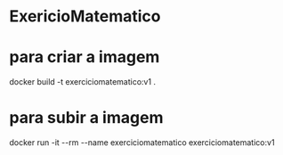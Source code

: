 # ExericioMatematico

# para criar a imagem
docker build -t  exerciciomatematico:v1 .

# para subir a imagem
docker run -it --rm --name exerciciomatematico exerciciomatematico:v1